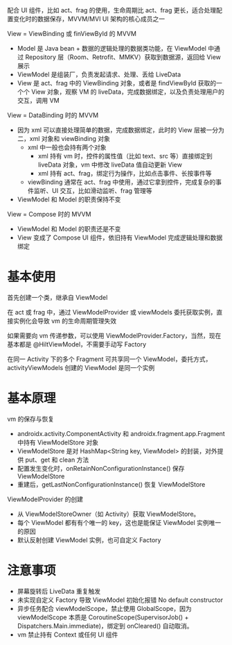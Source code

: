 
配合 UI 组件，比如 act、frag 的使用，生命周期比 act、frag 更长，适合处理配置变化时的数据保存，MVVM/MVI UI 架构的核心成员之一

View = ViewBinding 或 finViewById 的 MVVM

- Model 是 Java bean + 数据的逻辑处理的数据类功能，在 ViewModel 中通过 Repository 层（Room、Retrofit、MMKV）获取到数据源，返回给 View 展示
- ViewModel 是组装厂，负责发起请求、处理、丢给 LiveData
- View 是 act、frag 中的 ViewBinding 对象，或者是 findViewById 获取的一个个 View 对象，观察 VM 的 liveData，完成数据绑定，以及负责处理用户的交互，调用 VM 

View = DataBinding 时的 MVVM

- 因为 xml 可以直接处理简单的数据，完成数据绑定，此时的 View 层被一分为二，xml 对象和 viewBinding 对象
  - xml 中一般也会持有两个对象
    - xml 持有 vm 时，控件的属性值（比如 text、src 等）直接绑定到 liveData 对象，vm 中修改 liveData 值自动更新 View
    - xml 持有 act、frag，绑定行为操作，比如点击事件、长按事件等
  - viewBinding 通常在 act、frag 中使用，通过它拿到控件，完成复杂的事件监听、UI 交互，比如滑动监听、frag 管理等
- ViewModel 和 Model 的职责保持不变

View = Compose 时的 MVVM

- ViewModel 和 Model 的职责还是不变
- View 变成了 Compose UI 组件，依旧持有 ViewModel 完成逻辑处理和数据绑定

# 基本使用

首先创建一个类，继承自 ViewModel

在 act 或 frag 中，通过 ViewModelProvider 或 viewModels 委托获取实例，直接实例化会导致 vm 的生命周期管理失效

如果需要向 vm 传递参数，可以使用 ViewModelProvider.Factory，当然，现在基本都是 @HiltViewModel，不需要手动写 Factory

在同一 Activity 下的多个 Fragment 可共享同一个 ViewModel，委托方式，activityViewModels 创建的 ViewModel 是同一个实例

# 基本原理

vm 的保存与恢复

- androidx.activity.ComponentActivity 和 androidx.fragment.app.Fragment 中持有 ViewModelStore 对象 
- ViewModelStore 是对 HashMap<String key, ViewModel> 的封装，对外提供 put、get 和 clean 方法
- 配置发生变化时，onRetainNonConfigurationInstance() 保存 ViewModelStore
- 重建后，getLastNonConfigurationInstance() 恢复 ViewModelStore

ViewModelProvider 的创建

- 从 ViewModelStoreOwner（如 Activity）获取 ViewModelStore。 
- 每个 ViewModel 都有有个唯一的 key，这也是能保证 ViewModel 实例唯一的原因
- 默认反射创建 ViewModel 实例，也可自定义 Factory

# 注意事项

- 屏幕旋转后 LiveData 重复触发	
- 未实现自定义 Factory 导致 ViewModel 初始化报错 No default constructor	
- 异步任务配合 viewModelScope，禁止使用 GlobalScope，因为 viewModelScope 本质是 CoroutineScope(SupervisorJob() + Dispatchers.Main.immediate)，绑定到 onCleared() 自动取消。
- vm 禁止持有 Context 或任何 UI 组件